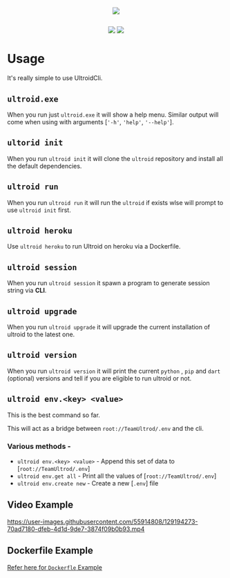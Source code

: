 # <p align="center"><a href="https://github.com/BLUE-DEVIL1134/UltroidCli"><img src="https://github-readme-stats.vercel.app/api/pin?username=BLUE-DEVIL1134&show_icons=true&theme=dracula&hide_border=true&repo=UltroidCli"></a></p>
<p align="center">
<a href="https://github.com/BLUE-DEVIL1134/UltroidCli"><img src="https://hits.seeyoufarm.com/api/count/incr/badge.svg?url=https%3A%2F%2Fgithub.com%2FBLUE-DEVIL1134%2FUltroidCli%2F&count_bg=%232100FF&title_bg=%2300BBFF&icon=github.svg&icon_color=%23000000&title=Views&edge_flat=false" /></a>
<img src="https://img.shields.io/badge/Version-1.0.4-blueviolet?&logo=github&style=flat" />
</p>


# Usage
It's really simple to use UltroidCli.

## `ultroid.exe`
When you run just `ultroid.exe` it will show a help menu.
Similar output will come when using with arguments [`'-h'`, `'help'`, `'--help'`].

## `ultorid init`
When you run `ultroid init` it will clone the `ultroid` repository and install all the default dependencies.


## `ultroid run`
When you run `ultroid run` it will run the `ultroid` if exists wlse will prompt to use `ultroid init` first.


## `ultroid heroku`
Use `ultroid heroku` to run Ultroid on heroku via a Dockerfile.


## `ultroid session`
When you run `ultroid session` it spawn a program to generate session string via **CLI**.


## `ultroid upgrade`
When you run `ultroid upgrade` it will upgrade the current installation of ultroid to the latest one.


## `ultroid version`
When you run `ultroid version` it will print the current `python` , `pip` and `dart` (optional) versions and tell if you are eligible to run ultroid or not.


## `ultroid env.<key> <value>`
This is the best command so far.

This will act as a bridge between `root://TeamUltrod/.env` and the cli.

### Various methods -
- `ultroid env.<key> <value>` - Append this set of data to [`root://TeamUltrod/.env`]
- `ultroid env.get all` - Print all the values of [`root://TeamUltrod/.env`]
- `ultroid env.create new` - Create a new [`.env`] file


## Video Example
https://user-images.githubusercontent.com/55914808/129194273-70ad7180-dfeb-4d1d-9de7-3874f09b0b93.mp4

## Dockerfile Example
[Refer here for `Dockerfle` Example](https://github.com/BLUE-DEVIL1134/UltroidCli/blob/main/docs/Dockerfile)
